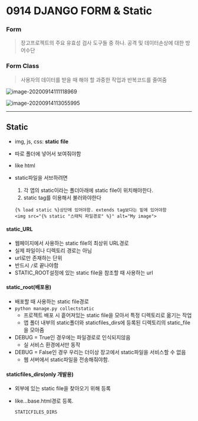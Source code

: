 # 0914 DJANGO FORM & Static

### Form

> 장고프로젝트의 주요 유효성 검사 도구들 중 하나. 공격 및 데이터손상에 대한 방어수단

### Form Class

> 사용자의 데이터를 받을 때 해야 할 과중한 작업과 반복코드를 줄여줌



![image-20200914111118969](C:\Users\kimyeunjung\AppData\Roaming\Typora\typora-user-images\image-20200914111118969.png)

![image-20200914113055995](C:\Users\kimyeunjung\AppData\Roaming\Typora\typora-user-images\image-20200914113055995.png)



-----------

## Static

* img, js, css: __static file__
* 따로 폴더에 넣어서 보여줘야함
* like html



* static파일을 서브하려면

  1. 각 앱의  static이라는 폴더아래에 static file이 위치해야한다.
  2. static tag를 이용해서 불러와야한다

  ```
  {% load static %}상단에 있어야함. extends tag보다는 밑에 있어야함
  <img src="{% static "스태틱 파일경로" %}" alt="My image">
  ```

  



#### static_URL

* 웹페이지에서 사용하는 static file의 최상위 URL경로
* 실제 파일이나 디렉토리 경로는 아님
* url로만 존재하는 단위
* 반드시 `/`로 끝나야함
* STATIC_ROOT설정에 있는 static file을 참조할 때 사용하는 url



#### static_root(배포용)

* 배포할 때 사용하는 static file경로
* `python manage.py collectstatic`
  * 프로젝트 배포 시 흩어져있는 static file을 모아서 특정 디렉토리로 옮기는 작업
  * 앱 폴더 내부의 static폴더와 staticfiles_dirs에 등록된 디렉토리의 static_file을 모아줌
* DEBUG = True인 경우에는 파일경로로 인식되지않음
  * 실 서비스 환경에서만 동작
* DEBUG = False인 경우 우리는 더이상 장고에서 static파일을 서비스할 수 없음
  * 웹 서버에서 static파일을 전송해줘야함.



#### staticfiles_dirs(only 개발용)

* 외부에 있는 static file을 찾아오기 위해 등록

* like...base.html경로 등록.

  ```
  STATICFILES_DIRS
  ```

  


